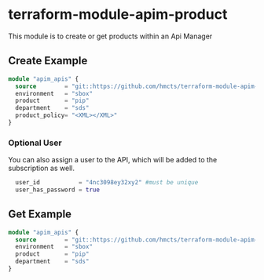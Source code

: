 # terraform-module-apim-product

This module is to create or get products within an Api Manager

## Create Example

```terraform
module "apim_apis" {
  source        = "git::https://github.com/hmcts/terraform-module-apim-api"
  environment   = "sbox"
  product       = "pip"
  department    = "sds"
  product_policy= "<XML></XML>"
}
```

### Optional User
You can also assign a user to the API, which will be added to the subscription as well.

```terraform
  user_id           = "4nc3098ey32xy2" #must be unique
  user_has_password = true
```


## Get Example

```terraform
module "apim_apis" {
  source        = "git::https://github.com/hmcts/terraform-module-apim-api/data"
  environment   = "sbox"
  product       = "pip"
  department    = "sds"
}
```